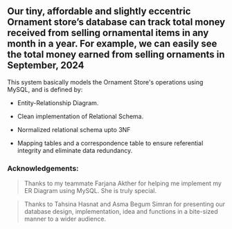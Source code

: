 ## Our tiny, affordable and slightly eccentric Ornament store’s database can track total money received from selling ornamental items in any month in a year. For example, we can easily see the total money earned from selling ornaments in September, 2024

This system basically models the Ornament Store's operations using MySQL, and is defined by:

+ Entity-Relationship Diagram.

+ Clean implementation of Relational Schema.

+ Normalized relational schema upto 3NF

+ Mapping tables and a correspondence table to ensure referential integrity and eliminate data redundancy.


### Acknowledgements:

> Thanks to my teammate Farjana Akther for helping me implement my ER Diagram using MySQL. She is truly special.

> Thanks to Tahsina Hasnat and Asma Begum Simran for presenting our database design, implementation, idea and functions in a bite-sized manner to a wider audience.
